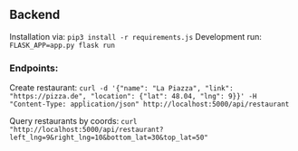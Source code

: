 ## Backend

Installation via: `pip3 install -r requirements.js`
Development run: `FLASK_APP=app.py flask run`


### Endpoints:

Create restaurant:
`curl -d '{"name": "La Piazza", "link": "https://pizza.de", "location": {"lat": 48.04, "lng": 9}}' -H "Content-Type: application/json" http://localhost:5000/api/restaurant`

Query restaurants by coords:
`curl "http://localhost:5000/api/restaurant?left_lng=9&right_lng=10&bottom_lat=30&top_lat=50"`
